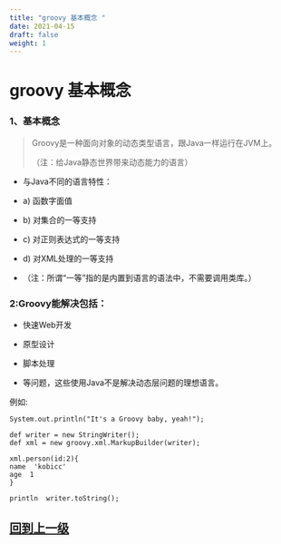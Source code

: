```yaml
---
title: "groovy 基本概念 "
date: 2021-04-15
draft: false
weight: 1
---
```


# groovy 基本概念



### 1、基本概念



> Groovy是一种面向对象的动态类型语言，跟Java一样运行在JVM上。
>
> （注：给Java静态世界带来动态能力的语言）



+ 与Java不同的语言特性：

+ a) 函数字面值

+ b) 对集合的一等支持

+ c) 对正则表达式的一等支持

+ d) 对XML处理的一等支持

+ （注：所谓“一等”指的是内置到语言的语法中，不需要调用类库。）



### 2:Groovy能解决包括：

+ 快速Web开发

+ 原型设计

+ 脚本处理

+ 等问题，这些使用Java不是解决动态层问题的理想语言。

例如:

```
System.out.println("It's a Groovy baby, yeah!");

def writer = new StringWriter();
def xml = new groovy.xml.MarkupBuilder(writer);

xml.person(id:2){
name  'kobicc'
age  1
}

println  writer.toString();
```



## [回到上一级](../)